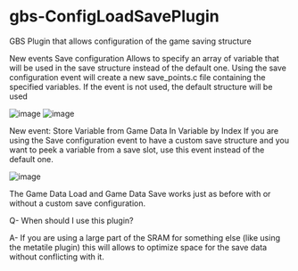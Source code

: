 # gbs-ConfigLoadSavePlugin
 GBS Plugin that allows configuration of the game saving structure

New events Save configuration
Allows to specify an array of variable that will be used in the save structure instead of the default one.
Using the save configuration event will create a new save_points.c file containing the specified variables.
If the event is not used, the default structure will be used

![image](https://github.com/user-attachments/assets/dfb79afd-3435-4270-9775-9a7488dca526)
![image](https://github.com/user-attachments/assets/df098de2-9883-4bf3-87af-5dd2b4d37134)

New event: Store Variable from Game Data In Variable by Index
If you are using the Save configuration event to have a custom save structure and you want to peek a variable from a save slot, 
use this event instead of the default one.

![image](https://github.com/user-attachments/assets/0790c332-7aca-42fa-a01c-73eb49417610)

The Game Data Load and Game Data Save works just as before with or without a custom save configuration.

Q- When should I use this plugin?

A- If you are using a large part of the SRAM for something else (like using the metatile plugin) this will allows to optimize space for the save data without conflicting with it.
